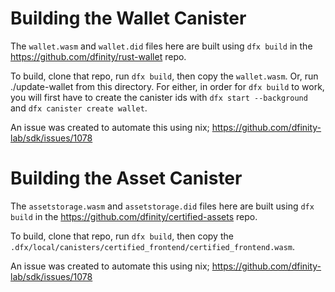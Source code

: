 
# Building the Wallet Canister

The `wallet.wasm` and `wallet.did` files here are built using `dfx build` in the
https://github.com/dfinity/rust-wallet repo.

To build, clone that repo, run `dfx build`, then copy the `wallet.wasm`.  Or, run
./update-wallet from this directory.  For either, in order for `dfx build` to work,
you will first have to create the canister ids with `dfx start --background` and
`dfx canister create wallet`.

An issue was created to automate this using nix; https://github.com/dfinity-lab/sdk/issues/1078

# Building the Asset Canister

The `assetstorage.wasm` and `assetstorage.did` files here are built using `dfx build` in the
https://github.com/dfinity/certified-assets repo.

To build, clone that repo, run `dfx build`, then copy the `.dfx/local/canisters/certified_frontend/certified_frontend.wasm`.

An issue was created to automate this using nix; https://github.com/dfinity-lab/sdk/issues/1078

